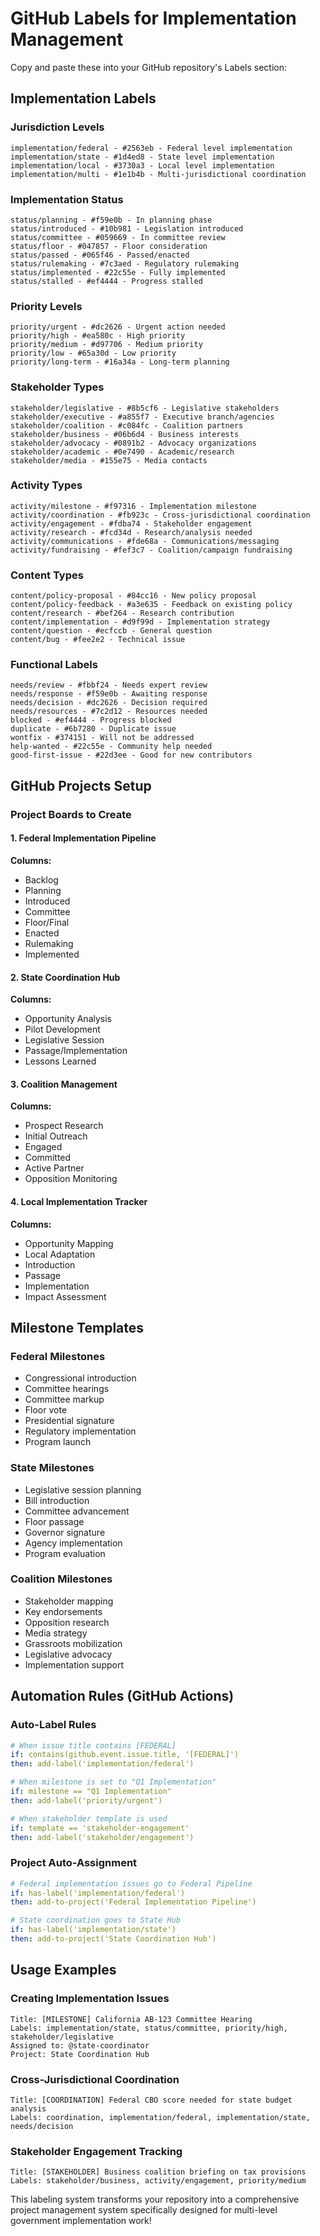 # GitHub Labels for Implementation Management

Copy and paste these into your GitHub repository's Labels section:

## Implementation Labels

### Jurisdiction Levels
```
implementation/federal - #2563eb - Federal level implementation
implementation/state - #1d4ed8 - State level implementation  
implementation/local - #3730a3 - Local level implementation
implementation/multi - #1e1b4b - Multi-jurisdictional coordination
```

### Implementation Status
```
status/planning - #f59e0b - In planning phase
status/introduced - #10b981 - Legislation introduced
status/committee - #059669 - In committee review
status/floor - #047857 - Floor consideration
status/passed - #065f46 - Passed/enacted
status/rulemaking - #7c3aed - Regulatory rulemaking
status/implemented - #22c55e - Fully implemented
status/stalled - #ef4444 - Progress stalled
```

### Priority Levels
```
priority/urgent - #dc2626 - Urgent action needed
priority/high - #ea580c - High priority
priority/medium - #d97706 - Medium priority
priority/low - #65a30d - Low priority
priority/long-term - #16a34a - Long-term planning
```

### Stakeholder Types
```
stakeholder/legislative - #8b5cf6 - Legislative stakeholders
stakeholder/executive - #a855f7 - Executive branch/agencies
stakeholder/coalition - #c084fc - Coalition partners
stakeholder/business - #06b6d4 - Business interests
stakeholder/advocacy - #0891b2 - Advocacy organizations
stakeholder/academic - #0e7490 - Academic/research
stakeholder/media - #155e75 - Media contacts
```

### Activity Types
```
activity/milestone - #f97316 - Implementation milestone
activity/coordination - #fb923c - Cross-jurisdictional coordination
activity/engagement - #fdba74 - Stakeholder engagement
activity/research - #fcd34d - Research/analysis needed
activity/communications - #fde68a - Communications/messaging
activity/fundraising - #fef3c7 - Coalition/campaign fundraising
```

### Content Types  
```
content/policy-proposal - #84cc16 - New policy proposal
content/policy-feedback - #a3e635 - Feedback on existing policy
content/research - #bef264 - Research contribution
content/implementation - #d9f99d - Implementation strategy
content/question - #ecfccb - General question
content/bug - #fee2e2 - Technical issue
```

### Functional Labels
```
needs/review - #fbbf24 - Needs expert review
needs/response - #f59e0b - Awaiting response
needs/decision - #dc2626 - Decision required
needs/resources - #7c2d12 - Resources needed
blocked - #ef4444 - Progress blocked
duplicate - #6b7280 - Duplicate issue
wontfix - #374151 - Will not be addressed
help-wanted - #22c55e - Community help needed
good-first-issue - #22d3ee - Good for new contributors
```

## GitHub Projects Setup

### Project Boards to Create

#### 1. Federal Implementation Pipeline
**Columns:**
- Backlog
- Planning
- Introduced
- Committee
- Floor/Final
- Enacted
- Rulemaking
- Implemented

#### 2. State Coordination Hub  
**Columns:**
- Opportunity Analysis
- Pilot Development
- Legislative Session
- Passage/Implementation
- Lessons Learned

#### 3. Coalition Management
**Columns:**
- Prospect Research
- Initial Outreach
- Engaged
- Committed
- Active Partner
- Opposition Monitoring

#### 4. Local Implementation Tracker
**Columns:**
- Opportunity Mapping
- Local Adaptation
- Introduction
- Passage
- Implementation
- Impact Assessment

## Milestone Templates

### Federal Milestones
- Congressional introduction
- Committee hearings
- Committee markup
- Floor vote
- Presidential signature
- Regulatory implementation
- Program launch

### State Milestones  
- Legislative session planning
- Bill introduction
- Committee advancement
- Floor passage
- Governor signature
- Agency implementation
- Program evaluation

### Coalition Milestones
- Stakeholder mapping
- Key endorsements
- Opposition research
- Media strategy
- Grassroots mobilization
- Legislative advocacy
- Implementation support

## Automation Rules (GitHub Actions)

### Auto-Label Rules
```yaml
# When issue title contains [FEDERAL]
if: contains(github.event.issue.title, '[FEDERAL]')
then: add-label('implementation/federal')

# When milestone is set to "Q1 Implementation"  
if: milestone == "Q1 Implementation"
then: add-label('priority/urgent')

# When stakeholder template is used
if: template == 'stakeholder-engagement'
then: add-label('stakeholder/engagement')
```

### Project Auto-Assignment
```yaml
# Federal implementation issues go to Federal Pipeline
if: has-label('implementation/federal')
then: add-to-project('Federal Implementation Pipeline')

# State coordination goes to State Hub
if: has-label('implementation/state')  
then: add-to-project('State Coordination Hub')
```

## Usage Examples

### Creating Implementation Issues
```
Title: [MILESTONE] California AB-123 Committee Hearing
Labels: implementation/state, status/committee, priority/high, stakeholder/legislative
Assigned to: @state-coordinator
Project: State Coordination Hub
```

### Cross-Jurisdictional Coordination
```
Title: [COORDINATION] Federal CBO score needed for state budget analysis
Labels: coordination, implementation/federal, implementation/state, needs/decision
```

### Stakeholder Engagement Tracking
```
Title: [STAKEHOLDER] Business coalition briefing on tax provisions
Labels: stakeholder/business, activity/engagement, priority/medium
```

This labeling system transforms your repository into a comprehensive project management system specifically designed for multi-level government implementation work!